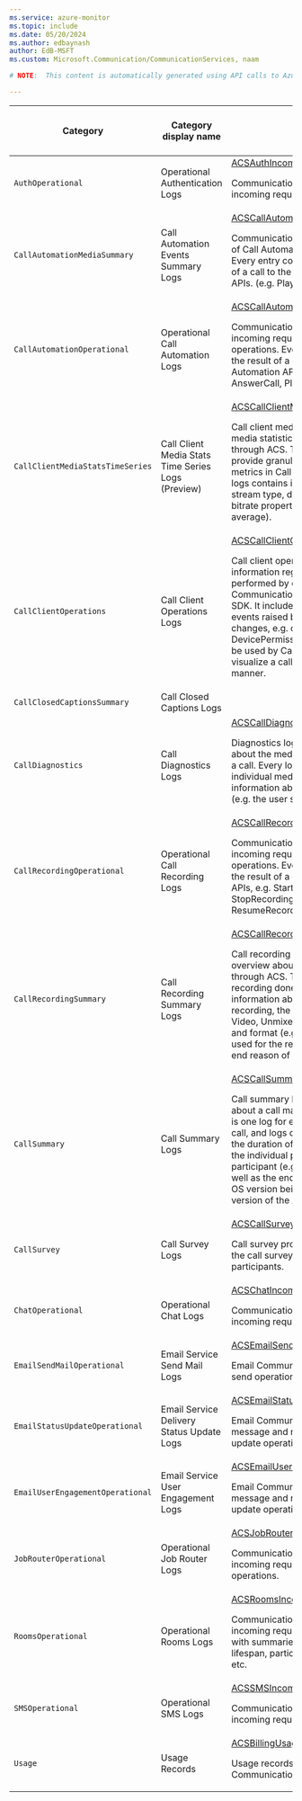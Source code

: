 ```yaml
---
ms.service: azure-monitor
ms.topic: include
ms.date: 05/20/2024
ms.author: edbaynash
author: EdB-MSFT
ms.custom: Microsoft.Communication/CommunicationServices, naam

# NOTE:  This content is automatically generated using API calls to Azure. Any edits made on these files will be overwritten in the next run of the script. 

---
```

  
  
|Category|Category display name| Log table| [Supports basic log plan](/azure/azure-monitor/logs/basic-logs-configure?tabs=portal-1#compare-the-basic-and-analytics-log-data-plans)|[Supports ingestion-time transformation](/azure/azure-monitor/essentials/data-collection-transformations)| Example queries |Costs to export|
|---|---|---|---|---|---|---|
|`AuthOperational` |Operational Authentication Logs |[ACSAuthIncomingOperations](/azure/azure-monitor/reference/tables/acsauthincomingoperations)<p>Communication Services logs of incoming requests to auth operations.|No|Yes|[Queries](/azure/azure-monitor/reference/queries/acsauthincomingoperations)|Yes |
|`CallAutomationMediaSummary` |Call Automation Events Summary Logs |[ACSCallAutomationMediaSummary](/azure/azure-monitor/reference/tables/acscallautomationmediasummary)<p>Communication Services summary logs of Call Automation Media operations. Every entry corresponds to the result of a call to the Call Automation Media APIs. (e.g. Play, Recognize).|Yes|No|[Queries](/azure/azure-monitor/reference/queries/acscallautomationmediasummary)|Yes |
|`CallAutomationOperational` |Operational Call Automation Logs |[ACSCallAutomationIncomingOperations](/azure/azure-monitor/reference/tables/acscallautomationincomingoperations)<p>Communication Services logs of incoming requests to Call Automation operations. Every entry corresponds to the result of a call to the Call Automation APIs, e.g. CreateCall, AnswerCall, Play, Recognize, etc.|Yes|No|[Queries](/azure/azure-monitor/reference/queries/acscallautomationincomingoperations)|Yes |
|`CallClientMediaStatsTimeSeries` |Call Client Media Stats Time Series Logs (Preview) |[ACSCallClientMediaStatsTimeSeries](/azure/azure-monitor/reference/tables/acscallclientmediastatstimeseries)<p>Call client media stats logs provide media statistics about a call made through ACS. These los are used to provide granular timeseries for quality metrics in Call Diagnostics Center. The logs contains information about media stream type, direction, codec as well as bitrate properties (e.g. max, min, average).|Yes|No|[Queries](/azure/azure-monitor/reference/queries/acscallclientmediastatstimeseries)|Yes |
|`CallClientOperations` |Call Client Operations Logs |[ACSCallClientOperations](/azure/azure-monitor/reference/tables/acscallclientoperations)<p>Call client operation logs provide information regarding operations performed by clients using the Azure Communication Service Calling client SDK. It includes information regarding events raised by the SDK, such as state changes, e.g. createView, startAudio, DevicePermissionRequest. This log will be used by Call Diagnostics Center to visualize a call flow in a time series manner.|Yes|No|[Queries](/azure/azure-monitor/reference/queries/acscallclientoperations)|Yes |
|`CallClosedCaptionsSummary` |Call Closed Captions Logs ||No|No||Yes |
|`CallDiagnostics` |Call Diagnostics Logs |[ACSCallDiagnostics](/azure/azure-monitor/reference/tables/acscalldiagnostics)<p>Diagnostics logs provide information about the media transfers that occur in a call. Every log corresponds to an individual media stream and contains information about the emitting endpoint (e.g. the user sending the stream).|No|No|[Queries](/azure/azure-monitor/reference/queries/acscalldiagnostics)|Yes |
|`CallRecordingOperational` |Operational Call Recording Logs |[ACSCallRecordingIncomingOperations](/azure/azure-monitor/reference/tables/acscallrecordingincomingoperations)<p>Communication Services logs of incoming requests to Call Recording operations. Every entry corresponds to the result of a call to the Call Recording APIs, e.g. StartRecording, StopRecording, PauseRecording, ResumeRecording, etc.|Yes|No|[Queries](/azure/azure-monitor/reference/queries/acscallrecordingincomingoperations)|Yes |
|`CallRecordingSummary` |Call Recording Summary Logs |[ACSCallRecordingSummary](/azure/azure-monitor/reference/tables/acscallrecordingsummary)<p>Call recording summary logs provide an overview about a recording maed through ACS. There is one log for every recording done, and logs contain information about the duration of the recording, the content (e.g. Audio-Video, Unmixed, Transcription, etc.) and format (e.g. WAV, MP4, etc) types used for the recording, as well as the end reason of recording.|Yes|No|[Queries](/azure/azure-monitor/reference/queries/acscallrecordingsummary)|Yes |
|`CallSummary` |Call Summary Logs |[ACSCallSummary](/azure/azure-monitor/reference/tables/acscallsummary)<p>Call summary logs provide an overview about a call made through ACS. There is one log for every participant in the call, and logs contain information about the duration of the call, the duration of the individual participant, the type of participant (e.g. VoIP, PSTN, etc.), as well as the endpoint information like the OS version being used, or the SDK version of the ACS platform.|Yes|No|[Queries](/azure/azure-monitor/reference/queries/acscallsummary)|Yes |
|`CallSurvey` |Call Survey Logs |[ACSCallSurvey](/azure/azure-monitor/reference/tables/acscallsurvey)<p>Call survey provides information about the call surveys submitted by the participants.|No|No|[Queries](/azure/azure-monitor/reference/queries/acscallsurvey)|Yes |
|`ChatOperational` |Operational Chat Logs |[ACSChatIncomingOperations](/azure/azure-monitor/reference/tables/acschatincomingoperations)<p>Communication Services logs of incoming requests to chat operations.|No|Yes|[Queries](/azure/azure-monitor/reference/queries/acschatincomingoperations)|No |
|`EmailSendMailOperational` |Email Service Send Mail Logs |[ACSEmailSendMailOperational](/azure/azure-monitor/reference/tables/acsemailsendmailoperational)<p>Email Communication Services logs for send operations.|No|No|[Queries](/azure/azure-monitor/reference/queries/acsemailsendmailoperational)|Yes |
|`EmailStatusUpdateOperational` |Email Service Delivery Status Update Logs |[ACSEmailStatusUpdateOperational](/azure/azure-monitor/reference/tables/acsemailstatusupdateoperational)<p>Email Communication Services logs for message and recipient depllivery status update operations.|No|No|[Queries](/azure/azure-monitor/reference/queries/acsemailstatusupdateoperational)|Yes |
|`EmailUserEngagementOperational` |Email Service User Engagement Logs |[ACSEmailUserEngagementOperational](/azure/azure-monitor/reference/tables/acsemailuserengagementoperational)<p>Email Communication Services logs for message and recipient depllivery status update operations.|No|No||Yes |
|`JobRouterOperational` |Operational Job Router Logs |[ACSJobRouterIncomingOperations](/azure/azure-monitor/reference/tables/acsjobrouterincomingoperations)<p>Communication Services logs of incoming requests to Job Router operations.|Yes|No|[Queries](/azure/azure-monitor/reference/queries/acsjobrouterincomingoperations)|Yes |
|`RoomsOperational` |Operational Rooms Logs |[ACSRoomsIncomingOperations](/azure/azure-monitor/reference/tables/acsroomsincomingoperations)<p>Communication Services logs of incoming requests to rooms operations, with summaries of room object, lifespan, participants and roles count etc.|Yes|No|[Queries](/azure/azure-monitor/reference/queries/acsroomsincomingoperations)|Yes |
|`SMSOperational` |Operational SMS Logs |[ACSSMSIncomingOperations](/azure/azure-monitor/reference/tables/acssmsincomingoperations)<p>Communication Services logs of incoming requests to SMS operations.|No|Yes|[Queries](/azure/azure-monitor/reference/queries/acssmsincomingoperations)|No |
|`Usage` |Usage Records |[ACSBillingUsage](/azure/azure-monitor/reference/tables/acsbillingusage)<p>Usage records across all modes of Communication Services.|No|Yes|[Queries](/azure/azure-monitor/reference/queries/acsbillingusage)|No |